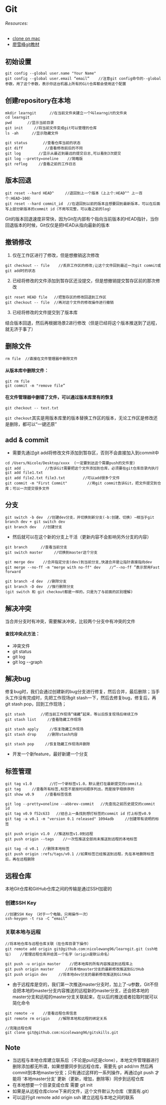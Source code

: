 # Git

###### Resources:
- [clone on mac](https://blog.csdn.net/qq_39832864/article/details/88617268)
- [廖雪峰git教材](https://www.liaoxuefeng.com/wiki/896043488029600/896827951938304)


## 初始设置
```
git config --global user.name "Your Name"
git config --global user.email “email”    //注意git config命令的--global参数，用了这个参数，表示你这台机器上所有的Git仓库都会使用这个配置
```

## 创建repository在本地
```
mkdir learngit      //在当前文件夹建立一个叫learngit的文件夹
cd learngit
pwd       //显示当前目录
git init     //将当前文件变成git可以管理的仓库
ls -ah      //显示隐藏文件

git status       //查看仓库当前的状态
git diff          //查看修改前后的不同
git log        //显示从最近到最远的提交日志,可以看到3次提交
git log --pretty=oneline    //简略版
git reflog     //查看之前的工作日志
```

## 版本回退
```
git reset --hard HEAD^     //退回到上一个版本（上上个:HEAD^^ 上一百个:HEAD~100）
git reset --hard commit_id  //在退回到以前的版本且想要回到最新版本，可以在后面写上部分新版本的commit id（不用写完整，可以看之前的log）
```
Git的版本回退速度非常快，因为Git在内部有个指向当前版本的HEAD指针，当你回退版本的时候，Git仅仅是把HEAD从指向最新的版本

## 撤销修改
1. 仅在工作区进行了修改，但是想撤销这次修改
```
git checkout -- file    //丢弃工作区的修改;让这个文件回到最近一次git commit或git add时的状态
```

2. 已经将修改的文件添加到暂存区还没提交，但是想撤销提交暂存区前的那次修改
```
git reset HEAD file   //把暂存区的修改回退到工作区
git checkout -- file  //再对这个文件的修改操作进行撤销
```

3. 已经将修改的文件提交到了版本库
  
  结合版本回退，然后再根据场景2进行修改（但是已经将这个版本推送到了远程，就无济于事了）


## 删除文件
```
rm file  //直接在文件管理器中删除文件
```

#### 从版本库中删除文件：
```
git rm file
git commit -m "remove file”
```
#### 在文件管理器中删错了文件，可以通过版本库里有的恢复
```
git checkout -- test.txt
```
`git checkout`其实是用版本库里的版本替换工作区的版本，无论工作区是修改还是删除，都可以“一键还原”




## add & commit

- 需要先通过git add将修改文件添加到暂存区，否则不会直接加入到commit中
```
cd /Users/Nicole/Desktop/xxxx  (一定要到达这个需要push的文件里)
git add .         //告诉Git需要把这个文件添加到仓库，必须要在git仓库目录内执行
git add file1.txt
git add file2.txt file3.txt        //可以add很多个文件
git commit -m "First Commit"         //用git commit告诉Git，把文件提交到仓库；可以一次提交很多文件
```

## 分支
```
git switch -b dev  //创建dev分支，并切换到新分支(-b:创建、切换) —相当于git branch dev + git switch dev
git branch dev   //创建分支
```

* 然后就可以在这个新的分支上干活（更新内容不会影响另外分支的内容）
```
git branch      //查看当前分支
git switch master     //切换到master这个分支

git merge dev    //合并指定分支(dev)到当前分支,快速合并是让指针直接指向dev
git merge --no-ff -m "merge with no-ff" dev    //“--no-ff ”表示禁用Fast forward

git branch -d dev  //删除分支
git branch -D dev  //强行删除分支
(git switch 和 git checkout都是一样的，只是为了与前面的区别理解)
```

## 解决冲突

当合并分支时有冲突，需要解决冲突，比较两个分支中有冲突的文件

#### 查找冲突点方法：
* 冲突文件
* git status
* git log
* git log --graph

## 解决bug

修复bug时，我们会通过创建新的bug分支进行修复，然后合并，最后删除；当手头工作没有完成时，先把工作现场git stash一下，然后去修复bug，修复后，再git stash pop，回到工作现场；
```
git stash       //把当前工作现场“储藏”起来，等以后恢复现场后继续工作
git stash list     //查看隐藏工作现场

git stash apply     //恢复隐藏工作现场
git stash drop     //删除stash内容

git stash pop     //恢复隐藏工作现场并删除
```
* 开发一个新feature，最好新建一个分支



## 标签管理
```
git tag v1.0        //打一个新标签v1.0，默认是打在最新提交的commit上
git tag     //查看所有标签,标签不是按时间顺序列出，而是按字母排序的
git show v0.9     //查看标签信息

git log --pretty=oneline --abbrev-commit   //先查找之前历史提交的commit id
git tag v0.9 f52c633   //结合上一条找到想打标签的commit id 打上标签v0.9
git tag -a v0.1 -m "version 0.1 released" 1094adb     //创建带有说明的标签

git push origin v1.0  //推送标签v1.0到远程
git push origin --tags    //一次性推送全部尚未推送到远程的本地标签

git tag -d v0.1  //删除本地标签
git push origin :refs/tags/v0.1 //如果标签已经推送到远程，先在本地删除标签后，再在远程删除
```

## 远程仓库

本地Git仓库和GitHub仓库之间的传输是通过SSH加密的

### 创建SSH Key
```
//创建SSH Key （对于一个电脑，只用操作一次）
ssh-keygen -t rsa -C “email”
```

### 关联本地与远程
```
//将本地仓库与远程仓库关联（在仓库目录下操作）
git remote add origin git@github.com:nicolewang96/learngit.git (ssh地址)    //管理远程仓库并给其一个名字（origin是默认命名）
```

```
git push -u origin master    //把本地库的所有内容推送到远程库上
git push origin master     //将本地master分支的最新修改推送到GitHub
git push origin dev     //将本地dev分支的最新修改推送到GitHub
```

* 由于远程库是空的，我们第一次推送master分支时，加上了-u参数，Git不但会把本地的master分支内容推送的远程新的master分支，还会把本地的master分支和远程的master分支关联起来，在以后的推送或者拉取时就可以简化命令

```
git remote -v    //查看远程仓库信息
git remote rm origin    //解除本地和远程的绑定关系

//克隆远程仓库
git clone git@github.com:nicolewang96/gitskills.git
```

## Note
* 当远程与本地仓库建立联系后（不论是pull还是clone），本地文件管理器进行删除添加都无所谓，如果想要同步到远程仓库，需要先 git add/rm 然后再commit到本地master分支；只有通过这样的一系列操作，再通过git push 才能将 ‘本地master分支’ 更新（更新，增加，删除等）同步到远程仓库
* 在本地想要一个目录变成仓库 需要 git init
* 如果是从远程仓库clone下来的文件，这个文件默认为仓库（里面有.git）
* 可以运行git remote add origin ssh 建立远程与本地之间的联系
